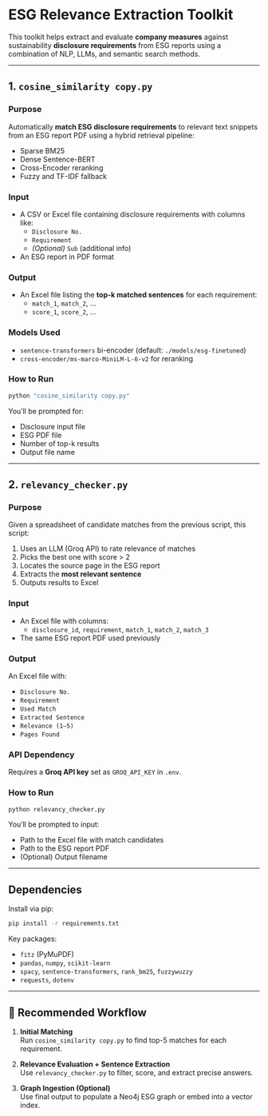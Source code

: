 # ESG Relevance Extraction Toolkit

This toolkit helps extract and evaluate **company measures** against sustainability **disclosure requirements** from ESG reports using a combination of NLP, LLMs, and semantic search methods.

---

## 1. `cosine_similarity copy.py`

### Purpose
Automatically **match ESG disclosure requirements** to relevant text snippets from an ESG report PDF using a hybrid retrieval pipeline:
- Sparse BM25
- Dense Sentence-BERT
- Cross-Encoder reranking
- Fuzzy and TF-IDF fallback

### Input
- A CSV or Excel file containing disclosure requirements with columns like:
  - `Disclosure No.`
  - `Requirement`
  - *(Optional)* `Sub` (additional info)
- An ESG report in PDF format

### Output
- An Excel file listing the **top-k matched sentences** for each requirement:
  - `match_1`, `match_2`, ...
  - `score_1`, `score_2`, ...

### Models Used
- `sentence-transformers` bi-encoder (default: `./models/esg-finetuned`)
- `cross-encoder/ms-marco-MiniLM-L-6-v2` for reranking

### How to Run

```bash
python "cosine_similarity copy.py"
```

You’ll be prompted for:
- Disclosure input file
- ESG PDF file
- Number of top-k results
- Output file name

---

## 2. `relevancy_checker.py`

### Purpose
Given a spreadsheet of candidate matches from the previous script, this script:
1. Uses an LLM (Groq API) to rate relevance of matches
2. Picks the best one with score > 2
3. Locates the source page in the ESG report
4. Extracts the **most relevant sentence**
5. Outputs results to Excel

### Input
- An Excel file with columns:  
  - `disclosure_id`, `requirement`, `match_1`, `match_2`, `match_3`
- The same ESG report PDF used previously

### Output
An Excel file with:
- `Disclosure No.`
- `Requirement`
- `Used Match`
- `Extracted Sentence`
- `Relevance (1–5)`
- `Pages Found`

### API Dependency
Requires a **Groq API key** set as `GROQ_API_KEY` in `.env`.

### How to Run

```bash
python relevancy_checker.py
```

You’ll be prompted to input:
- Path to the Excel file with match candidates
- Path to the ESG report PDF
- (Optional) Output filename

---

## Dependencies

Install via pip:

```bash
pip install -r requirements.txt
```

Key packages:
- `fitz` (PyMuPDF)
- `pandas`, `numpy`, `scikit-learn`
- `spacy`, `sentence-transformers`, `rank_bm25`, `fuzzywuzzy`
- `requests`, `dotenv`

---

## 🧪 Recommended Workflow

1. **Initial Matching**  
   Run `cosine_similarity copy.py` to find top-5 matches for each requirement.

2. **Relevance Evaluation + Sentence Extraction**  
   Use `relevancy_checker.py` to filter, score, and extract precise answers.

3. **Graph Ingestion (Optional)**  
   Use final output to populate a Neo4j ESG graph or embed into a vector index.